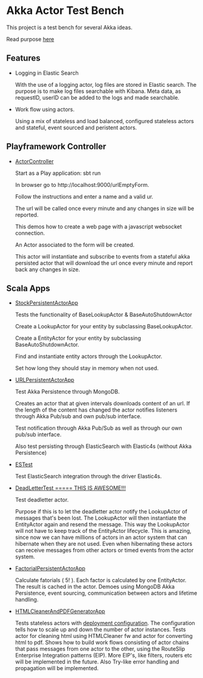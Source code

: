 # Akka Actor Test Bench

This project is a test bench for several Akka ideas.

Read purpose [here](http://bit.ly/1VGYkqf)

Features
--------
* Logging in Elastic Search

    With the use of a logging actor, log files are stored in Elastic search.
    The purpose is to make log files searchable with Kibana.
    Meta data, as requestID, userID can be added to the logs and made searchable.
    
    
* Work flow using actors.

    Using a mix of stateless and load balanced, configured stateless actors and stateful, event sourced and peristent actors.

Playframework Controller
----
* [ActorController](app/controllers/ActorController.scala)
    
    Start as a Play application: sbt run

    In browser go to http://localhost:9000/urlEmptyForm.

    Follow the instructions and enter a name and a valid ur.
    
    
    The url will be called once every minute and any changes in size will be reported.
    
    
    This demos how to create a web page with a javascript websocket connection.
    
    
    An Actor associated to the form will be created. 
    
    This actor will instantiate and subscribe to events from a stateful akka persisted actor that will download the url once every minute
    and report back any changes in size.
    

Scala Apps
----

* [StockPersistentActorApp](app/app/StockPersistentActorApp.scala)
    
    Tests the functionality of BaseLookupActor & BaseAutoShutdownActor
    
    Create a LookupActor for your entity by subclassing BaseLookupActor.
    
    Create a EntityActor for your entity by subclassing BaseAutoShutdownActor.
    
    Find and instantiate entity actors through the LookupActor.
    
    Set how long they should stay in memory when not used.
     
    
* [URLPersistentActorApp](app/app/URLPersistentActorApp.scala)
    
    Test Akka Persistence through MongoDB.
    
    Creates an actor that at given intervals downloads content of an url. If the length of the content has changed the actor notifies listeners through Akka Pub/sub and own pub/sub interface.
    
    Test notification through Akka Pub/Sub as well as through our own pub/sub interface.
    
    Also test persisting through ElasticSearch with Elastic4s (without Akka Persistence)
    
* [ESTest](app/app/ESTest.scala)
    
    Test ElasticSearch integration through the driver Elastic4s.
    
* [DeadLetterTest ===== THIS IS AWESOME!!!](app/app/DeadLetterTest.scala)
    
    Test deadletter actor.
    
    Purpose if this is to let the deadletter actor notify the LookupActor of messages that's been lost. The LookupActor will then instantiate the EntityActor again and resend the message.
    This way the LookupActor will not have to keep track of the EntityActor lifecycle.
    This is amazing, since now we can have millions of actors in an actor system that can hibernate when they are not used.
    Even when hibernating these actors can receive messages from other actors or timed events from the actor system.
    
    
* [FactorialPersistentActorApp](app/app/FactorialPersistentActorApp.scala)

    Calculate fatorials ( 5! ). Each factor is calculated by one EntityActor. The result is cached in the actor. Demoes using MongoDB Akka Persistence, event sourcing, communication between actors and lifetime handling.
    
    
* [HTMLCleanerAndPDFGeneratorApp](app/app/HTMLCleanerAndPDFGeneratorApp.scala)

    Tests stateless actors with [deployment configuration](conf/application.conf). 
    The configuration tells how to scale up and down the number of actor instances.
    Tests actor for cleaning html using HTMLCleaner fw and actor for converting html to pdf.
    Shows how to build work flows consisting of actor chains that pass messages from one actor to the other, using the RouteSlip Enterprise Integration patterns (EIP).
    More EIP's, like filters, routers etc will be implemented in the future.
    Also Try-like error handling and propagation will be implemented.
